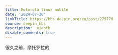 ```yaml
---
title: Motorola linux mobile
date: '2024-07-30'
linkTitle: https://bbs.deepin.org/en/post/275770
source: deepin_bbs
description:  xiaotb 
disable_comments: true
---
```

很久之前，摩托罗拉的
